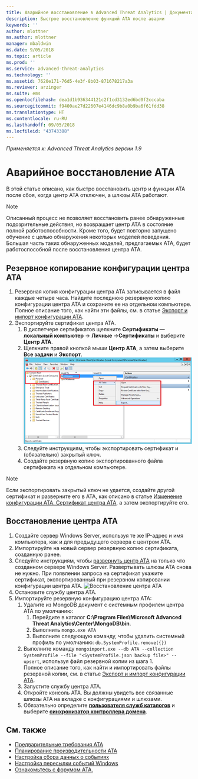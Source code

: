 ```yaml
---
title: Аварийное восстановление в Advanced Threat Analytics | Документация Майкрософт
description: Быстрое восстановление функций ATA после аварии
keywords: ''
author: mlottner
ms.author: mlottner
manager: mbaldwin
ms.date: 9/05/2018
ms.topic: article
ms.prod: ''
ms.service: advanced-threat-analytics
ms.technology: ''
ms.assetid: 7620e171-76d5-4e3f-8b03-871678217a3a
ms.reviewer: arzinger
ms.suite: ems
ms.openlocfilehash: dea1d1b936344121c2f1cd3132ed6bd0f2cccaba
ms.sourcegitcommit: f9400ae27d22607e4146dc9b8a0b9ba6f61fdd38
ms.translationtype: HT
ms.contentlocale: ru-RU
ms.lasthandoff: 09/05/2018
ms.locfileid: "43743388"
---
```

*Применяется к: Advanced Threat Analytics версии 1.9*



# <a name="ata-disaster-recovery"></a>Аварийное восстановление АТА
В этой статье описано, как быстро восстановить центр и функции ATA после сбоя, когда центр АТА отключен, а шлюзы АТА работают. 

>[!NOTE]
> Описанный процесс не позволяет восстановить ранее обнаруженные подозрительные действия, но возвращает центр ATA в состояние полной работоспособности. Кроме того, будет повторно запущено обучение с целью обнаружения некоторых моделей поведения. Большая часть таких обнаруженных моделей, предлагаемых ATA, будет работоспособной после восстановления центра ATA. 

## <a name="back-up-your-ata-center-configuration"></a>Резервное копирование конфигурации центра ATA

1. Резервная копия конфигурации центра ATA записывается в файл каждые четыре часа. Найдите последнюю резервную копию конфигурации центра ATA и сохраните ее на отдельном компьютере. Полное описание того, как найти эти файлы, см. в статье [Экспорт и импорт конфигурации ATA](ata-configuration-file.md). 
2. Экспортируйте сертификат центра ATA.
    1. В диспетчере сертификатов щелкните **Сертификаты — локальный компьютер** -> **Личные** ->**Сертификаты** и выберите **Центр ATA**.
    2. Щелкните правой кнопкой мыши **Центр ATA**, а затем выберите **Все задачи** и **Экспорт**. 
     ![Сертификат центра ATA](media/ata-center-cert.png)
    3. Следуйте инструкциям, чтобы экспортировать сертификат и (обязательно) закрытый ключ.
    4. Создайте резервную копию экспортированного файла сертификата на отдельном компьютере.

  > [!NOTE] 
  > Если экспортировать закрытый ключ не удается, создайте другой сертификат и разверните его в ATA, как описано в статье [Изменение конфигурации ATA. Сертификат центра ATA](modifying-ata-center-configuration.md), а затем экспортируйте его. 

## <a name="recover-your-ata-center"></a>Восстановление центра ATA

1. Создайте сервер Windows Server, используя те же IP-адрес и имя компьютера, как и для предыдущего сервера с центром ATA.
2. Импортируйте на новый сервер резервную копию сертификата, созданную ранее.
3. Следуйте инструкциям, чтобы [развернуть центр ATA](install-ata-step1.md) на только что созданном сервере Windows Server. Развертывать шлюзы ATA снова не нужно. При появлении запроса на сертификат укажите сертификат, экспортированный при резервном копировании конфигурации центра ATA. 
![Восстановление центра ATA](media/disaster-recovery-deploymentss.png)
4. Остановите службу центра ATA.
5. Импортируйте резервную конфигурацию центра ATA:
    1. Удалите из MongoDB документ с системным профилем центра ATA по умолчанию: 
        1. Перейдите в каталог **C:\Program Files\Microsoft Advanced Threat Analytics\Center\MongoDB\bin**. 
        2. Выполнить `mongo.exe ATA` 
        3. Выполните следующую команду, чтобы удалить системный профиль по умолчанию: `db.SystemProfile.remove({})`
    2. Выполните команду `mongoimport.exe --db ATA --collection SystemProfile --file "<SystemProfile.json backup file>" --upsert`, используя файл резервной копии из шага 1.</br>
    Полное описание того, как найти и импортировать файлы резервной копии, см. в статье [Экспорт и импорт конфигурации ATA](ata-configuration-file.md). 
    3. Запустите службу центра ATA.
    4. Откройте консоль ATA. Вы должны увидеть все связанные шлюзы ATA на вкладке с конфигурациями и шлюзами.
    5. Обязательно определите [**пользователя служб каталогов**](install-ata-step2.md) и выберите [**синхронизатор контроллера домена**](install-ata-step5.md). 






## <a name="see-also"></a>См. также
- [Предварительные требования ATA](ata-prerequisites.md)
- [Планирование производительности ATA](ata-capacity-planning.md)
- [Настройка сбора данных о событиях](install-ata-step6.md)
- [Настройка пересылки событий Windows](configure-event-collection.md)
- [Ознакомьтесь с форумом ATA.](https://social.technet.microsoft.com/Forums/security/home?forum=mata)

